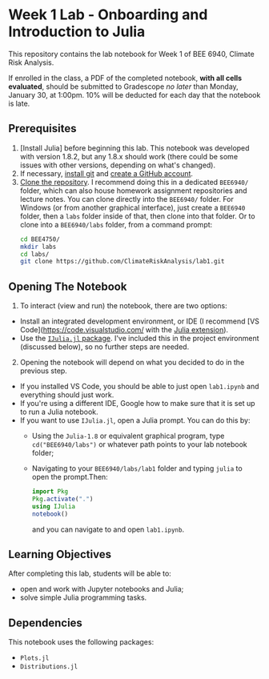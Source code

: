 # Week 1 Lab - Onboarding and Introduction to Julia

This repository contains the lab notebook for Week 1 of BEE 6940, Climate Risk Analysis. 

If enrolled in the class, a PDF of the completed notebook, **with all cells evaluated**, should be submitted to Gradescope *no later* than Monday, January 30, at 1:00pm. 10% will be deducted for each day that the notebook is late.

## Prerequisites

1. [Install Julia] before beginning this lab. This notebook was developed with version 1.8.2, but any 1.8.x should work (there could be some issues with other versions, depending on what's changed).
2. If necessary, [install git](https://happygitwithr.com/install-git.html) and [create a GitHub account](https://github.com). 
3. [Clone the repository](https://docs.github.com/en/repositories/creating-and-managing-repositories/cloning-a-repository). I recommend doing this in a dedicated `BEE6940/` folder, which can also house homework assignment repositories and lecture notes. You can clone directly into the `BEE6940/` folder.   For Windows (or from another graphical interface), just create a `BEE6940` folder, then a `labs` folder inside of that, then clone into that folder. Or to clone into a `BEE6940/labs` folder, from a command prompt:
    ```bash
    cd BEE4750/
    mkdir labs
    cd labs/
    git clone https://github.com/ClimateRiskAnalysis/lab1.git
    ```

## Opening The Notebook

1. To interact (view and run) the notebook, there are two options:
  - Install an integrated development environment, or IDE (I recommend [VS Code](https://code.visualstudio.com/ with the [Julia extension](https://marketplace.visualstudio.com/items?itemName=julialang.language-julia)). 
  - Use the [`IJulia.jl` package](https://github.com/JuliaLang/IJulia.jl). I've included this in the project environment (discussed below), so no further steps are needed.  
2. Opening the notebook will depend on what you decided to do in the previous step. 
  - If you installed VS Code, you should be able to just open `lab1.ipynb` and everything should just work. 
  - If you're using a different IDE, Google how to make sure that it is set up to run a Julia notebook.
  - If you want to use `IJulia.jl`, open a Julia prompt. You can do this by:
    - Using the `Julia-1.8` or equivalent graphical program, type `cd("BEE6940/labs")` or whatever path points to your lab notebook folder;
    - Navigating to your `BEE6940/labs/lab1` folder and typing `julia` to open the prompt.Then:
    
      ```julia
      import Pkg
      Pkg.activate(".")
      using IJulia
      notebook()
      ```
      and you can navigate to and open `lab1.ipynb`.

## Learning Objectives

After completing this lab, students will be able to:
- open and work with Jupyter notebooks and Julia;
- solve simple Julia programming tasks.

## Dependencies

This notebook uses the following packages:
- `Plots.jl`
- `Distributions.jl`